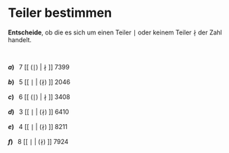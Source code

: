 <!--
version:  0.0.1

language: de

@style
input {
    text-align: center;
}
@end

formula: \carry   \textcolor{red}{\scriptsize #1}
formula: \digit   \rlap{\carry{#1}}\phantom{#2}#2
formula: \permil  \text{‰}

import: https://raw.githubusercontent.com/LiaTemplates/Tikz-Jax/main/README.md

script: https://cdn.jsdelivr.net/gh/LiaTemplates/Tikz-Jax@main/dist/index.js


tags: Teilbarkeiten, leicht, sehr niedrig, Angeben

comment: Ist die Zahl ein Teiler? Wähle aus.

author: Martin Lommatzsch

-->




# Teiler bestimmen


**Entscheide**, ob die es sich um einen Teiler $\mid$ oder keinem Teiler $\nmid$ der Zahl handelt.

<br>

__$a)\;\;$__ $7$ [[ ($\mid$) | $\nmid$ ]] $7399$ \
<br>
__$b)\;\;$__ $5$ [[ $\mid$ | ($\nmid$) ]] $2046$ \
<br>
__$c)\;\;$__ $6$ [[ ($\mid$) | $\nmid$ ]] $3408$ \
<br>
__$d)\;\;$__ $3$ [[ $\mid$ | ($\nmid$) ]] $6410$ \
<br>
__$e)\;\;$__ $4$ [[ $\mid$ | ($\nmid$) ]] $8211$ \
<br>
__$f)\;\;$__ $8$ [[ $\mid$ | ($\nmid$) ]] $7924$ 
<br>


<br>
<br>
<br>
<br>
<br>